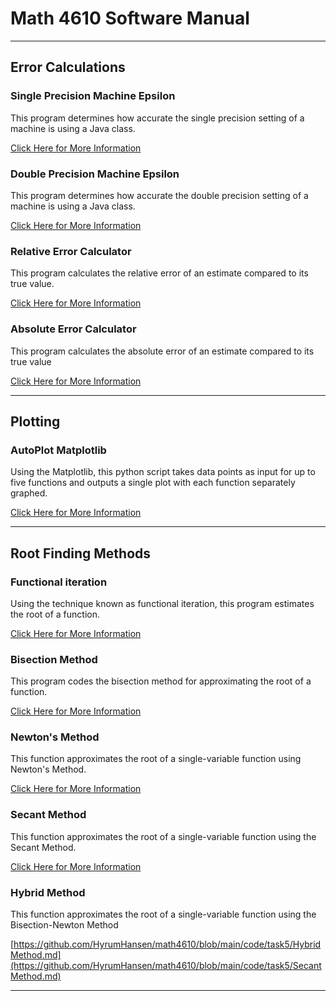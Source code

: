 # Math 4610 Software Manual

***
## Error Calculations

### Single Precision Machine Epsilon

This program determines how accurate the single precision setting of a machine is using a Java class.

[Click Here for More Information](https://github.com/HyrumHansen/math4610/blob/main/code/task3/doublePrecisionEpsilon.md)


### Double Precision Machine Epsilon

This program determines how accurate the double precision setting of a machine is using a Java class.

[Click Here for More Information](https://github.com/HyrumHansen/math4610/blob/main/code/task3/doublePrecisionEpsilon.md)

### Relative Error Calculator

This program calculates the relative error of an estimate compared to its true value.

[Click Here for More Information](https://github.com/HyrumHansen/math4610/blob/main/code/task4/RelativeError.md)

### Absolute Error Calculator

This program calculates the absolute error of an estimate compared to its true value

[Click Here for More Information](https://github.com/HyrumHansen/math4610/blob/main/code/task4/AbsoluteError.md)
***

## Plotting

### AutoPlot Matplotlib

Using the Matplotlib, this python script takes data points as input for up to five functions and outputs a single plot with each function separately graphed.

[Click Here for More Information](https://github.com/HyrumHansen/math4610/blob/main/code/task4/GraphicsRoutine.md)
***


## Root Finding Methods

### Functional iteration

Using the technique known as functional iteration, this program estimates the root of a function.

[Click Here for More Information](https://github.com/HyrumHansen/math4610/blob/main/code/task4/FixedPointIteration.md)

### Bisection Method

This program codes the bisection method for approximating the root of a function.

[Click Here for More Information](https://github.com/HyrumHansen/math4610/blob/main/code/task4/BisectionMethod.md)


### Newton's Method

This function approximates the root of a single-variable function using Newton's Method.

[Click Here for More Information](https://github.com/HyrumHansen/math4610/blob/main/code/task5/NewtonsMethod.md)

### Secant Method

This function approximates the root of a single-variable function using the Secant Method.

[Click Here for More Information](https://github.com/HyrumHansen/math4610/blob/main/code/task5/SecantMethod.md)

### Hybrid Method

This function approximates the root of a single-variable function using the Bisection-Newton Method

[https://github.com/HyrumHansen/math4610/blob/main/code/task5/HybridMethod.md](https://github.com/HyrumHansen/math4610/blob/main/code/task5/SecantMethod.md)
***
